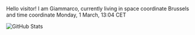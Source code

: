 Hello visitor! I am Giammarco, currently living in space coordinate Brussels and time coordinate Monday, 1 March, 13:04 CET

![GitHub Stats](https://github-readme-stats.vercel.app/api?username=grcasanova)
